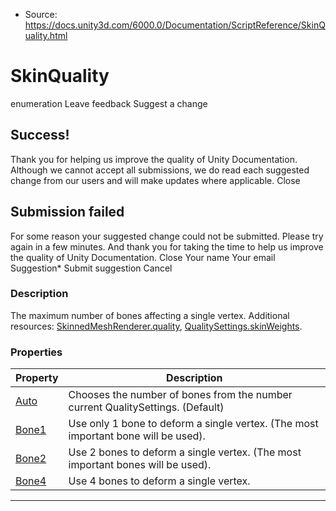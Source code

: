 * Source: https://docs.unity3d.com/6000.0/Documentation/ScriptReference/SkinQuality.html

# SkinQuality
enumeration
Leave feedback
Suggest a change
## Success!
Thank you for helping us improve the quality of Unity Documentation. Although we cannot accept all submissions, we do read each suggested change from our users and will make updates where applicable.
Close
## Submission failed
For some reason your suggested change could not be submitted. Please <a>try again</a> in a few minutes. And thank you for taking the time to help us improve the quality of Unity Documentation.
Close
Your name Your email Suggestion* Submit suggestion
Cancel
### Description
The maximum number of bones affecting a single vertex.
Additional resources: [SkinnedMeshRenderer.quality](https://docs.unity3d.com/6000.0/Documentation/ScriptReference/SkinnedMeshRenderer-quality.html), [QualitySettings.skinWeights](https://docs.unity3d.com/6000.0/Documentation/ScriptReference/QualitySettings-skinWeights.html).
### Properties
Property | Description  
---|---  
[Auto](https://docs.unity3d.com/6000.0/Documentation/ScriptReference/SkinQuality.Auto.html) | Chooses the number of bones from the number current QualitySettings. (Default)  
[Bone1](https://docs.unity3d.com/6000.0/Documentation/ScriptReference/SkinQuality.Bone1.html) | Use only 1 bone to deform a single vertex. (The most important bone will be used).  
[Bone2](https://docs.unity3d.com/6000.0/Documentation/ScriptReference/SkinQuality.Bone2.html) | Use 2 bones to deform a single vertex. (The most important bones will be used).  
[Bone4](https://docs.unity3d.com/6000.0/Documentation/ScriptReference/SkinQuality.Bone4.html) | Use 4 bones to deform a single vertex.  
* * *
